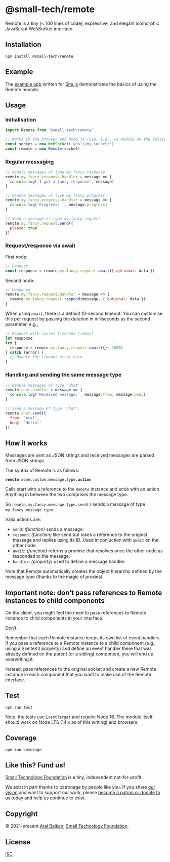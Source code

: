 # @small-tech/remote

Remote is a tiny (< 100 lines of code), expressive, and elegant isomorphic JavaScript WebSocket interface.

## Installation

```shell
npm install @small-tech/remote
```

## Example

The [example app](/example) written for [Site.js](https://sitejs.org) demonstrates the basics of using the Remote module.

## Usage

### Initialisation

```js
import Remote from '@small-tech/remote'

// Works in the browser and Node.js (use, e.g., ws module on the latter)
const socket = new WebSocket('wss://my.socket/')
const remote = new Remote(socket)
```

### Regular messaging

```js
// Handle messages of type my.fancy.response
remote.my.fancy.response.handler = message => {
  console.log('I got a fancy response', message)
}

// Handle messages of type my.fancy.progress
remote.my.fancy.progress.handler = message => {
  console.log('Progress: ', message.progress)
}

// Send a message of type my.fancy.request
remote.my.fancy.request.send({
  please: true
})
```

### Request/response via await

First node:

```js
// Request
const response = remote.my.fancy.request.await({ optional: data })
```

Second node:

```js
// Response
remote.my.fancy.request.handler = message => {
  remote.my.fancy.request.respond(message, { optional: data })
}
```

When using `await`, there is a default 10-second timeout. You can customise this per request by passing the duration in miliseconds as the second parameter. e.g.,

```js
// Request with custom 1-second timeout
let response
try {
  response = remote.my.fancy.request.await({}, 1000)
} catch (error) {
  // Handle the timeout error here.
}
```

### Handling and sending the same message type

```js
// Handle messages of type 'chat'.
remote.chat.handler = message => {
  console.log('Received message:', message.from, message.body)
}

// Send a message of type 'chat'.
remote.chat.send({
  from: 'Aral',
  body: 'Hello!'
})
```

## How it works

Messages are sent as JSON strings and received messages are parsed from JSON strings.

The syntax of Remote is as follows:

__`remote`__`.some.custom.message.type.`__`action`__

Calls start with a reference to the `Remote` instance and ends with an action. Anything in between the two comprises the message type.

So `remote.my.fancy.message.type.send()` sends a message of type `my.fancy.message.type`.

Valid actions are:

  - `send`: _(function)_ sends a message.
  - `respond`: _(function)_ like send but takes a reference to the original message and replies using its ID. Used in conjuction with `await` on the other node.
  - `await`: _(function)_ returns a promise that resolves once the other node as responded to the message.
  - `handler`: _(property)_ used to define a message handler.

Note that Remote automatically creates the object hierarchy defined by the message type (thanks to the magic of proxies).

## Important note: don’t pass references to Remote instances to child components

On the client, you might feel the need to pass references to Remote instance to child components in your interface.

Don’t.

Remember that each Remote instance keeps its own list of event handlers. If you pass a reference to a Remote instance to a child component (e.g., using a SvelteKit property) and define an event handler there that was already defined on the parent (or a sibling) component, you will end up overwriting it.

Instead, pass references to the original socket and create a new Remote instance in each component that you want to make use of the Remote interface.

## Test

```shell
npm run test
```

Note: the tests use `EventTarget` and require Node 16. The module itself should work on Node LTS (14.x as of this writing) and browsers.

## Coverage

```shell
npm run coverage
```

## Like this? Fund us!

[Small Technology Foundation](https://small-tech.org) is a tiny, independent not-for-profit.

We exist in part thanks to patronage by people like you. If you share [our vision](https://small-tech.org/about/#small-technology) and want to support our work, please [become a patron or donate to us](https://small-tech.org/fund-us) today and help us continue to exist.

## Copyright

&copy; 2021-present [Aral Balkan](https://ar.al), [Small Technology Foundation](https://small-tech.org).

## License

[ISC](./LICENSE)
